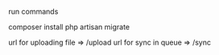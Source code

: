 run commands

composer install 
php artisan migrate

url for uploading file =>  /upload
url for sync in queue =>  /sync
